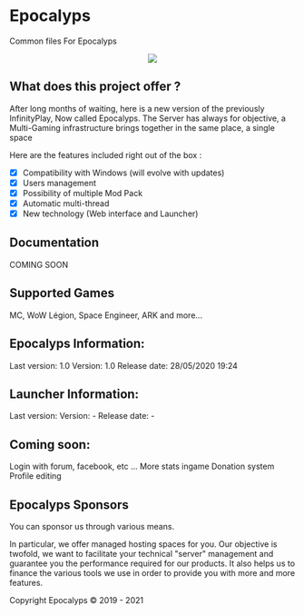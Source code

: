 # Epocalyps
Common files For Epocalyps

<p align="center">
    <img src="https://github.com/joueurgear/Epocalyps/workflows/Epocalyps/badge.svg">
</p>

## What does this project offer ?

After long months of waiting,
here is a new version of the previously InfinityPlay, Now called Epocalyps.
The Server has always for objective, a Multi-Gaming infrastructure brings together in the same place, a single space

Here are the features included right out of the box :

- [x] Compatibility with Windows (will evolve with updates)
- [x] Users management
- [x] Possibility of multiple Mod Pack
- [x] Automatic multi-thread
- [x] New technology (Web interface and Launcher)

## Documentation

COMING SOON

## Supported Games
MC, WoW Légion, Space Engineer, ARK and more...

## Epocalyps Information:
Last version: 1.0
Version: 1.0
Release date: 28/05/2020 19:24

## Launcher Information:
Last version:
Version: -
Release date: -

## Coming soon:
Login with forum, facebook, etc ...
More stats ingame
Donation system
Profile editing

## Epocalyps Sponsors

You can sponsor us through various means. 

In particular, we offer managed hosting spaces for you. 
Our objective is twofold, 
we want to facilitate your technical "server" management and guarantee you the performance required for our products.
It also helps us to finance the various tools we use in order to provide you with more and more features.

Copyright Epocalyps © 2019 - 2021
